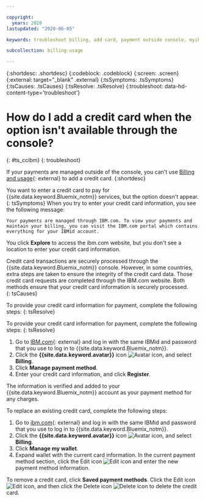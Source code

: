 ```yaml
---

copyright:
  years: 2020
lastupdated: "2020-06-05"

keywords: troubleshoot billing, add card, payment outside console, myibm.com/billing, manage payment 

subcollection: billing-usage

---
```


{:shortdesc: .shortdesc}
{:codeblock: .codeblock}
{:screen: .screen}
{:external: target="_blank" .external}
{:tsSymptoms: .tsSymptoms}
{:tsCauses: .tsCauses}
{:tsResolve: .tsResolve}
{:troubleshoot: data-hd-content-type='troubleshoot'}

# How do I add a credit card when the option isn't available through the console?
{: #ts_ccibm}
{: troubleshoot}

If your payments are managed outside of the console, you can't use [Billing and usage](https://{DomainName}/billing){: external} to add a credit card. 
{:shortdesc}

You want to enter a credit card to pay for {{site.data.keyword.Bluemix_notm}} services, but the option doesn't appear.
{: tsSymptoms}
When you try to enter your credit card information, you see the following message:

`Your payments are managed through IBM.com. To view your payments and maintain your billing, you can visit the IBM.com portal which contains everything for your IBMid account.`

You click **Explore** to access the ibm.com website, but you don't see a location to enter your credit card information.

Credit card transactions are securely processed through the {{site.data.keyword.Bluemix_notm}} console. However, in some countries, extra steps are taken to ensure the integrity of the credit card data. Those credit card requests are completed through the IBM.com website. Both methods ensure that your credit card information is securely processed.   
{: tsCauses}

To provide your credit card information for payment, complete the following steps:
{: tsResolve}

To provide your credit card information for payment, complete the following steps:
{: tsResolve}

  1. Go to [IBM.com](http://www.ibm.com){: external} and log in with the same IBMid and password that you use to log in to {{site.data.keyword.Bluemix_notm}}.
  1. Click the **{{site.data.keyword.avatar}}** icon ![Avatar icon](../icons/i-avatar-icon.svg), and select **Billing**.
  1. Click **Manage payment method**.
  1. Enter your credit card information, and click **Register**.

The information is verified and added to your {{site.data.keyword.Bluemix_notm}} account as your payment method for any charges.

To replace an existing credit card, complete the following steps: 
  1. Go to [ibm.com](http://www.ibm.com){: external} and log in with the same IBMid and password that you use to log in to {{site.data.keyword.Bluemix_notm}}.
  1. Click the **{{site.data.keyword.avatar}}** icon ![Avatar icon](../icons/i-avatar-icon.svg), and select **Billing**.
  1. Click **Manage my wallet**. 
  1. Expand wallet with the current card information. In the current payment method section, click the Edit icon ![Edit icon](../icons/edit-tagging.svg) and enter the new payment method information. 
  
 To remove a credit card, click **Saved payment methods**. Click the Edit icon ![Edit icon](../icons/edit-tagging.svg), and then click the Delete icon ![Delete icon](../icons/icon_trash.svg) to delete the credit card. 

